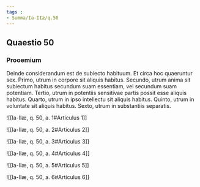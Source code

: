 ```yaml
---
tags : 
- Summa/Ia-IIæ/q.50
---
```


## Quaestio 50

### Prooemium

Deinde considerandum est de subiecto habituum. Et circa hoc quaeruntur sex. Primo, utrum in corpore sit aliquis habitus. Secundo, utrum anima sit subiectum habitus secundum suam essentiam, vel secundum suam potentiam. Tertio, utrum in potentiis sensitivae partis possit esse aliquis habitus. Quarto, utrum in ipso intellectu sit aliquis habitus. Quinto, utrum in voluntate sit aliquis habitus. Sexto, utrum in substantiis separatis.

![[Ia-IIæ, q. 50, a. 1#Articulus 1]]

![[Ia-IIæ, q. 50, a. 2#Articulus 2]]

![[Ia-IIæ, q. 50, a. 3#Articulus 3]]

![[Ia-IIæ, q. 50, a. 4#Articulus 4]]

![[Ia-IIæ, q. 50, a. 5#Articulus 5]]

![[Ia-IIæ, q. 50, a. 6#Articulus 6]]


